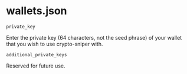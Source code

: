# wallets.json

`private_key`

Enter the private key (64 characters, not the seed phrase) of your wallet that you wish to use crypto-sniper with. 

`additional_private_keys`

Reserved for future use.